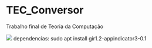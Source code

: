 # TEC_Conversor
Trabalho final de Teoria da Computação


![](https://images7.memedroid.com/images/UPLOADED407/5e1de85862d74.jpeg)
dependencias:
sudo apt install gir1.2-appindicator3-0.1

